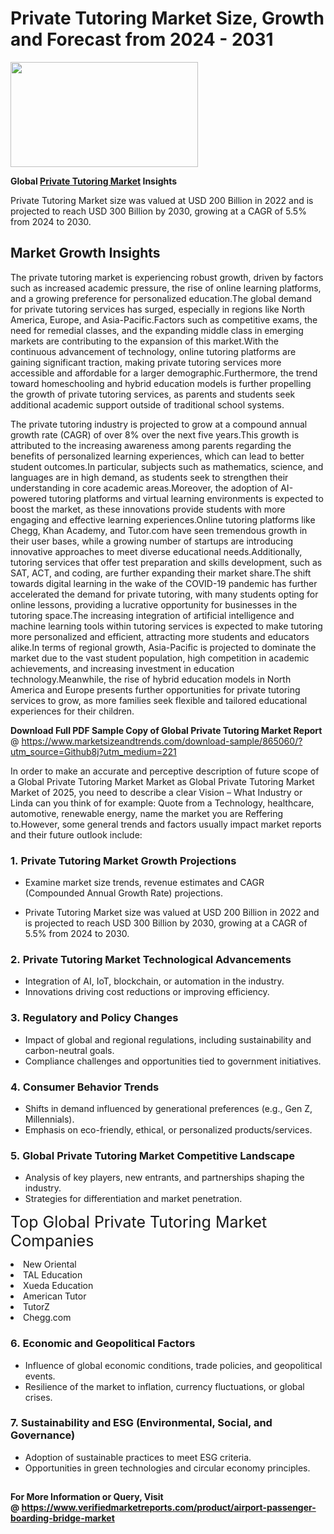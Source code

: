 <H1>Private Tutoring Market Size, Growth and Forecast from 2024 - 2031</H1><img class="aligncenter size-medium wp-image-584254" src="https://thirdeyenews.in/wp-content/uploads/2024/09/Global-Market-Research-300x168.jpeg" alt="" width="300" height="168" /><p><strong>Global&nbsp;<a href="https://www.marketsizeandtrends.com/download-sample/865060/?utm_source=Github8j?utm_medium=221">Private Tutoring Market</a> Insights</strong></p><p>Private Tutoring Market size was valued at USD 200 Billion in 2022 and is projected to reach USD 300 Billion by 2030, growing at a CAGR of 5.5% from 2024 to 2030.</p><p><h2>Market Growth Insights</h2> <p>The private tutoring market is experiencing robust growth, driven by factors such as increased academic pressure, the rise of online learning platforms, and a growing preference for personalized education.The global demand for private tutoring services has surged, especially in regions like North America, Europe, and Asia-Pacific.Factors such as competitive exams, the need for remedial classes, and the expanding middle class in emerging markets are contributing to the expansion of this market.With the continuous advancement of technology, online tutoring platforms are gaining significant traction, making private tutoring services more accessible and affordable for a larger demographic.Furthermore, the trend toward homeschooling and hybrid education models is further propelling the growth of private tutoring services, as parents and students seek additional academic support outside of traditional school systems.</p> <p>The private tutoring industry is projected to grow at a compound annual growth rate (CAGR) of over 8% over the next five years.This growth is attributed to the increasing awareness among parents regarding the benefits of personalized learning experiences, which can lead to better student outcomes.In particular, subjects such as mathematics, science, and languages are in high demand, as students seek to strengthen their understanding in core academic areas.Moreover, the adoption of AI-powered tutoring platforms and virtual learning environments is expected to boost the market, as these innovations provide students with more engaging and effective learning experiences.Online tutoring platforms like Chegg, Khan Academy, and Tutor.com have seen tremendous growth in their user bases, while a growing number of startups are introducing innovative approaches to meet diverse educational needs.Additionally, tutoring services that offer test preparation and skills development, such as SAT, ACT, and coding, are further expanding their market share.The shift towards digital learning in the wake of the COVID-19 pandemic has further accelerated the demand for private tutoring, with many students opting for online lessons, providing a lucrative opportunity for businesses in the tutoring space.The increasing integration of artificial intelligence and machine learning tools within tutoring services is expected to make tutoring more personalized and efficient, attracting more students and educators alike.In terms of regional growth, Asia-Pacific is projected to dominate the market due to the vast student population, high competition in academic achievements, and increasing investment in education technology.Meanwhile, the rise of hybrid education models in North America and Europe presents further opportunities for private tutoring services to grow, as more families seek flexible and tailored educational experiences for their children.</p> <p><span class=""><strong>Download Full PDF Sample Copy of Global Private Tutoring Market Report</strong> @ <a href="https://www.marketsizeandtrends.com/download-sample/865060/?utm_source=Github8j?utm_medium=221" target="_blank">https://www.marketsizeandtrends.com/download-sample/865060/?utm_source=Github8j?utm_medium=221</a></span></p><p>In order to make an accurate and perceptive description of future scope of a Global&nbsp;Private Tutoring Market Market as Global&nbsp;Private Tutoring Market Market of 2025, you need to describe a clear Vision &ndash; What Industry or Linda can you think of for example: Quote from a Technology, healthcare, automotive, renewable energy, name the market you are Reffering to.However, some general trends and factors usually impact market reports and their future outlook include:</p><h3>1.&nbsp;<strong>Private Tutoring Market Growth Projections</strong></h3><ul><li>Examine market size trends, revenue estimates and CAGR (Compounded Annual Growth Rate) projections.</li><li><p>Private Tutoring Market size was valued at USD 200 Billion in 2022 and is projected to reach USD 300 Billion by 2030, growing at a CAGR of 5.5% from 2024 to 2030.</p></li></ul><h3>2.&nbsp;<strong>Private Tutoring Market Technological Advancements</strong></h3><ul><li>Integration of AI, IoT, blockchain, or automation in the industry.</li><li>Innovations driving cost reductions or improving efficiency.</li></ul><h3>3.&nbsp;<strong>Regulatory and Policy Changes</strong></h3><ul><li>Impact of global and regional regulations, including sustainability and carbon-neutral goals.</li><li>Compliance challenges and opportunities tied to government initiatives.</li></ul><h3>4.&nbsp;<strong>Consumer Behavior Trends</strong></h3><ul><li>Shifts in demand influenced by generational preferences (e.g., Gen Z, Millennials).</li><li>Emphasis on eco-friendly, ethical, or personalized products/services.</li></ul><h3>5.&nbsp;<strong>Global Private Tutoring Market Competitive Landscape</strong></h3><ul><li>Analysis of key players, new entrants, and partnerships shaping the industry.</li><li>Strategies for differentiation and market penetration.</li></ul><p data-pm-slice="1 1 []"><span style="color: inherit; font-family: inherit; font-size: 25px;">Top Global Private Tutoring Market Companies</span></p><div class="" data-test-id=""><p><li>New Oriental</li><li> TAL Education</li><li> Xueda Education</li><li> American Tutor</li><li> TutorZ</li><li> Chegg.com</li></p></div><h3>6.&nbsp;<strong>Economic and Geopolitical Factors</strong></h3><ul><li>Influence of global economic conditions, trade policies, and geopolitical events.</li><li>Resilience of the market to inflation, currency fluctuations, or global crises.</li></ul><h3>7.&nbsp;<strong>Sustainability and ESG (Environmental, Social, and Governance)</strong></h3><ul><li>Adoption of sustainable practices to meet ESG criteria.</li><li>Opportunities in green technologies and circular economy principles.</li></ul><h2><strong style="font-size: 14px;">For More Information or Query, Visit @&nbsp;</strong><a style="background-color: #ffffff; font-size: 14px;" href="https://www.marketsizeandtrends.com/report/private-tutoring-market/" target="_blank">https://www.verifiedmarketreports.com/product/airport-passenger-boarding-bridge-market</a></h2>